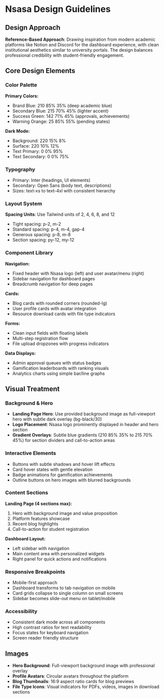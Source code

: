 # Nsasa Design Guidelines

## Design Approach
**Reference-Based Approach**: Drawing inspiration from modern academic platforms like Notion and Discord for the dashboard experience, with clean institutional aesthetics similar to university portals. The design balances professional credibility with student-friendly engagement.

## Core Design Elements

### Color Palette
**Primary Colors:**
- Brand Blue: 210 85% 35% (deep academic blue)
- Secondary Blue: 215 70% 45% (lighter accent)
- Success Green: 142 71% 45% (approvals, achievements)
- Warning Orange: 25 85% 55% (pending states)

**Dark Mode:**
- Background: 220 15% 8%
- Surface: 220 10% 12%
- Text Primary: 0 0% 95%
- Text Secondary: 0 0% 75%

### Typography
- Primary: Inter (headings, UI elements)
- Secondary: Open Sans (body text, descriptions)
- Sizes: text-xs to text-4xl with consistent hierarchy

### Layout System
**Spacing Units**: Use Tailwind units of 2, 4, 6, 8, and 12
- Tight spacing: p-2, m-2
- Standard spacing: p-4, m-4, gap-4
- Generous spacing: p-8, m-8
- Section spacing: py-12, my-12

### Component Library

**Navigation:**
- Fixed header with Nsasa logo (left) and user avatar/menu (right)
- Sidebar navigation for dashboard pages
- Breadcrumb navigation for deep pages

**Cards:**
- Blog cards with rounded corners (rounded-lg)
- User profile cards with avatar integration
- Resource download cards with file type indicators

**Forms:**
- Clean input fields with floating labels
- Multi-step registration flow
- File upload dropzones with progress indicators

**Data Displays:**
- Admin approval queues with status badges
- Gamification leaderboards with ranking visuals
- Analytics charts using simple bar/line graphs

## Visual Treatment

### Background & Hero
- **Landing Page Hero**: Use provided background image as full-viewport hero with subtle dark overlay (bg-black/30)
- **Logo Placement**: Nsasa logo prominently displayed in header and hero section
- **Gradient Overlays**: Subtle blue gradients (210 85% 35% to 215 70% 45%) for section dividers and call-to-action areas

### Interactive Elements
- Buttons with subtle shadows and hover lift effects
- Card hover states with gentle elevation
- Badge animations for gamification achievements
- Outline buttons on hero images with blurred backgrounds

### Content Sections
**Landing Page (4 sections max):**
1. Hero with background image and value proposition
2. Platform features showcase
3. Recent blog highlights
4. Call-to-action for student registration

**Dashboard Layout:**
- Left sidebar with navigation
- Main content area with personalized widgets
- Right panel for quick actions and notifications

### Responsive Breakpoints
- Mobile-first approach
- Dashboard transforms to tab navigation on mobile
- Card grids collapse to single column on small screens
- Sidebar becomes slide-out menu on tablet/mobile

### Accessibility
- Consistent dark mode across all components
- High contrast ratios for text readability
- Focus states for keyboard navigation
- Screen reader friendly structure

## Images
- **Hero Background**: Full-viewport background image with professional overlay
- **Profile Avatars**: Circular avatars throughout the platform
- **Blog Thumbnails**: 16:9 aspect ratio cards for blog previews
- **File Type Icons**: Visual indicators for PDFs, videos, images in download sections